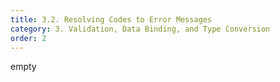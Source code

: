 ```yaml
---
title: 3.2. Resolving Codes to Error Messages
category: 3. Validation, Data Binding, and Type Conversion
order: 2
---
```


empty